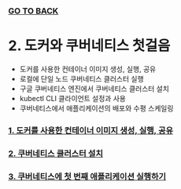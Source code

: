 ### [GO TO BACK](../README.md)

# 2. 도커와 쿠버네티스 첫걸음

- 도커를 사용한 컨테이너 이미지 생성, 실행, 공유
- 로컬에 단일 노드 쿠버네티스 클러스터 실행
- 구글 쿠버네티스 엔진에서 쿠버네티스 클러스터 설치
- kubectl CLI 클라이언트 설정과 사용
- 쿠버네티스에서 애플리케이션의 배포와 수평 스케일링

### [1. 도커를 사용한 컨테이너 이미지 생성, 실행, 공유](./part1/README.md)
### [2. 쿠버네티스 클러스터 설치](./part2/README.md)
### [3. 쿠버네티스에 첫 번째 애플리케이션 실행하기](./part3/README.md)
